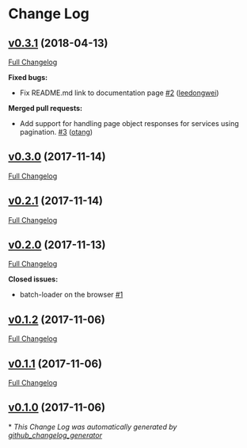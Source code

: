 # Change Log

## [v0.3.1](https://github.com/feathers-plus/batch-loader/tree/v0.3.1) (2018-04-13)
[Full Changelog](https://github.com/feathers-plus/batch-loader/compare/v0.3.0...v0.3.1)

**Fixed bugs:**

- Fix README.md link to documentation page [\#2](https://github.com/feathers-plus/batch-loader/pull/2) ([leedongwei](https://github.com/leedongwei))

**Merged pull requests:**

- Add support for handling page object responses for services using pagination. [\#3](https://github.com/feathers-plus/batch-loader/pull/3) ([otang](https://github.com/otang))

## [v0.3.0](https://github.com/feathers-plus/batch-loader/tree/v0.3.0) (2017-11-14)
[Full Changelog](https://github.com/feathers-plus/batch-loader/compare/v0.2.1...v0.3.0)

## [v0.2.1](https://github.com/feathers-plus/batch-loader/tree/v0.2.1) (2017-11-14)
[Full Changelog](https://github.com/feathers-plus/batch-loader/compare/v0.2.0...v0.2.1)

## [v0.2.0](https://github.com/feathers-plus/batch-loader/tree/v0.2.0) (2017-11-13)
[Full Changelog](https://github.com/feathers-plus/batch-loader/compare/v0.1.2...v0.2.0)

**Closed issues:**

- batch-loader on the browser [\#1](https://github.com/feathers-plus/batch-loader/issues/1)

## [v0.1.2](https://github.com/feathers-plus/batch-loader/tree/v0.1.2) (2017-11-06)
[Full Changelog](https://github.com/feathers-plus/batch-loader/compare/v0.1.1...v0.1.2)

## [v0.1.1](https://github.com/feathers-plus/batch-loader/tree/v0.1.1) (2017-11-06)
[Full Changelog](https://github.com/feathers-plus/batch-loader/compare/v0.1.0...v0.1.1)

## [v0.1.0](https://github.com/feathers-plus/batch-loader/tree/v0.1.0) (2017-11-06)


\* *This Change Log was automatically generated by [github_changelog_generator](https://github.com/skywinder/Github-Changelog-Generator)*